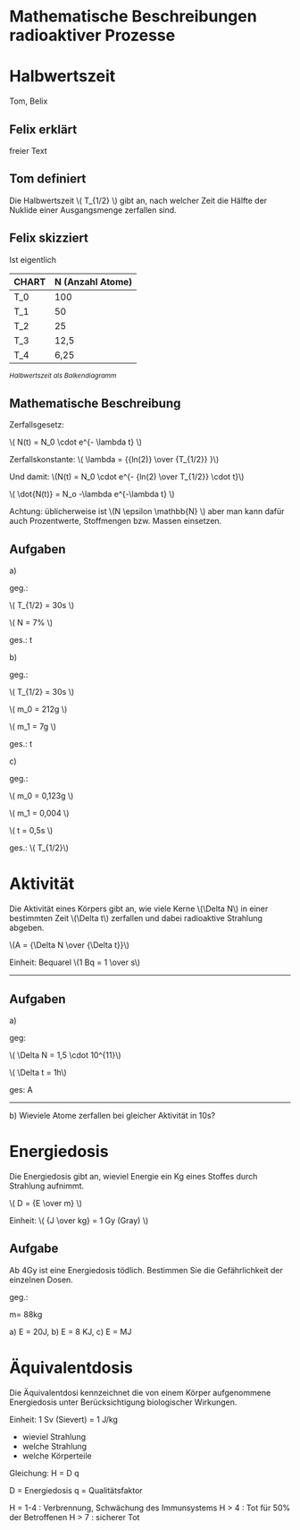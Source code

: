 Mathematische Beschreibungen radioaktiver Prozesse
===================================================

# Halbwertszeit

Tom, Belix

## Felix erklärt

freier Text

## Tom definiert

Die Halbwertszeit \\( T_{1/2} \\) gibt an, nach welcher Zeit die Hälfte der Nuklide einer Ausgangsmenge zerfallen sind.

## Felix skizziert

Ist eigentlich

CHART | N (Anzahl Atome) 
------|-------
T_0   | 100   
T_1   | 50    
T_2   | 25
T_3   | 12,5
T_4   | 6,25        

*<sup>Halbwertszeit als Balkendiagramm</sup>*

## Mathematische Beschreibung


Zerfallsgesetz: 

\\( N(t) = N_0 \cdot e^{- \lambda t} \\)

Zerfallskonstante: \\( \lambda = {{ln(2)} \over {T_{1/2}} }\\)

Und damit: \\(N(t) = N_0 \cdot e^{- {ln(2) \over T_{1/2}} \cdot t}\\)

\\( \dot{N(t)} = N_o -\lambda e^{-\lambda t} \\)

Achtung: üblicherweise ist \\(N \epsilon \mathbb{N} \\) aber man kann dafür auch Prozentwerte, Stoffmengen bzw. Massen einsetzen.

## Aufgaben

a)

geg.:

\\( T_{1/2} = 30s \\)

\\( N = 7% \\)

ges.: t

b)

geg.:

\\( T_{1/2} = 30s \\)

\\( m_0 = 212g \\)

\\( m_1 = 7g \\)

ges.: t

c)

geg.:

\\( m_0 = 0,123g \\)

\\( m_1 = 0,004 \\)

\\( t = 0,5s \\)

ges.: \\( T_{1/2}\\)

# Aktivität

Die Aktivität eines Körpers gibt an, wie viele Kerne \\(\Delta N\\) in einer bestimmten Zeit \\(\Delta t\\) zerfallen und dabei radioaktive Strahlung abgeben.

\\(A = {\Delta N \over {\Delta t}}\\)

Einheit: Bequarel \\(1 Bq = 1 \over s\\)

---

## Aufgaben

a)

geg: 

\\( \Delta N = 1,5 \cdot 10^{11}\\)

\\( \Delta t = 1h\\)

ges: A

---

b) Wieviele Atome zerfallen bei gleicher Aktivität in 10s?


# Energiedosis

Die Energiedosis gibt an, wieviel Energie ein Kg eines Stoffes durch Strahlung aufnimmt.

\\( D = {E \over m} \\)

Einheit: \\( {J \over kg} = 1 Gy (Gray) \\)

## Aufgabe

Ab 4Gy ist eine Energiedosis tödlich. Bestimmen Sie die Gefährlichkeit der einzelnen Dosen.

geg.:

m= 88kg

a) E = 20J, b) E = 8 KJ, c) E = MJ


# Äquivalentdosis

Die Äquivalentdosi kennzeichnet die von einem Körper aufgenommene Energiedosis unter Berücksichtigung biologischer Wirkungen.

Einheit: 1 Sv (Sievert) = 1 J/kg

- wieviel Strahlung
- welche Strahlung
- welche Körperteile

Gleichung: H = D q

D = Energiedosis
q = Qualitätsfaktor

H = 1-4 : Verbrennung, Schwächung des Immunsystems
H > 4 : Tot für 50% der Betroffenen
H > 7 : sicherer Tot